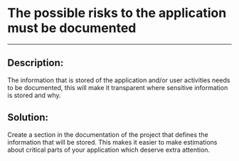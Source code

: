 # The possible risks to the application must be documented
-------

## Description:

The information that is stored of the application and/or user
activities needs to be documented, this will make it transparent where sensitive
information is stored and why.


## Solution:

Create a section in the documentation of the project that defines the information
that will be stored. This makes it easier to make estimations about critical parts
of your application which deserve extra attention.

